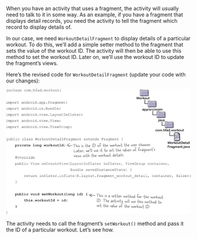When you have an activity that uses a fragment, the activity will usually need to talk to it in some way. As an example, if you have a fragment that displays detail records, you need the activity to tell the fragment which record to display details of. 

In our case, we need `WorkoutDetailFragment` to display details of a particular workout. To do this, we’ll add a simple setter method to the fragment that sets the value of the workout ID. The activity will then be able to use this method to set the workout ID. Later on, we’ll use the workout ID to update the fragment’s views. 

Here’s the revised code for `WorkoutDetailFragment` (update your code with our changes):

![](.guides/img/12.png)

The activity needs to call the fragment’s `setWorkout()` method and pass it the ID of a particular workout. Let’s see how.
